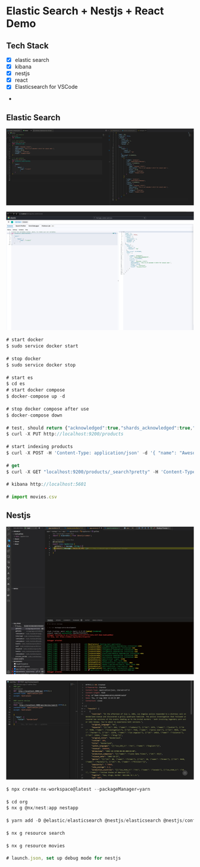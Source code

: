 # Elastic Search + Nestjs + React Demo

## Tech Stack

- [x] elastic search
- [x] kibana
- [x] nestjs
- [x] react
- [x] Elasticsearch for VSCode
-

## Elastic Search

![es](./doc/es-vscode.jpg)

![es](./doc/kibana.jpg)

```javascript
# start docker
$ sudo service docker start

# stop docker
$ sudo service docker stop

# start es
$ cd es
# start docker compose
$ docker-compose up -d

# stop docker compose after use
$ docker-compose down

# test, should return {"acknowledged":true,"shards_acknowledged":true,"index":"products"}%
$ curl -X PUT http://localhost:9200/products

# start indexing products
$ curl -X POST -H 'Content-Type: application/json' -d '{ "name": "Awesome T-Shirt", "description": "This is an awesome t-shirt for casual wear.", "price": 19.99, "category": "Clothing", "brand": "Example Brand" }' http://localhost:9200/products/_doc

# get
$ curl -X GET "localhost:9200/products/_search?pretty" -H 'Content-Type: application/json' -d' { "query": { "match": { "name": "t-shirt" } } }'

# kibana http://localhost:5601

# import movies.csv
```

## Nestjs

![es](./doc/es-nestapp-debug.jpg)

![es](./doc/es-nestapp.jpg)

```javascript
$ npx create-nx-workspace@latest --packageManager=yarn

$ cd org
$ nx g @nx/nest:app nestapp

$ yarn add -D @elastic/elasticsearch @nestjs/elasticsearch @nestjs/config

$ nx g resource search

$ nx g resource movies

# launch.json, set up debug mode for nestjs

```
